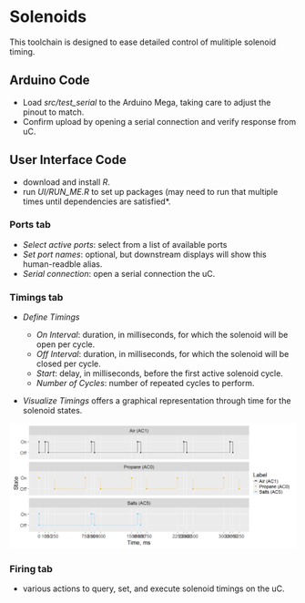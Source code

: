 # Solenoids

This toolchain is designed to ease detailed control of mulitiple solenoid timing.  

## Arduino Code

* Load *src/test_serial* to the Arduino Mega, taking care to adjust the pinout to match.
* Confirm upload by opening a serial connection and verify response from uC.

## User Interface Code

* download and install *R*.
* run *UI/RUN_ME.R* to set up packages (may need to run that multiple times until dependencies are satisfied*.

### Ports tab

* *Select active ports*: select from a list of available ports
* *Set port names*: optional, but downstream displays will show this human-readble alias.
* *Serial connection*: open a serial connection the uC.

### Timings tab

* *Define Timings*
    * *On Interval*: duration, in milliseconds, for which the solenoid will be open per cycle.
    * *Off Interval*: duration, in milliseconds, for which the solenoid will be closed per cycle.
    * *Start*: delay, in milliseconds, before the first active solenoid cycle.
    * *Number of Cycles*: number of repeated cycles to perform.

* *Visualize Timings* offers a graphical representation through time for the solenoid states.

![timing plot](timings.png)

### Firing tab

* various actions to query, set, and execute solenoid timings on the uC.

